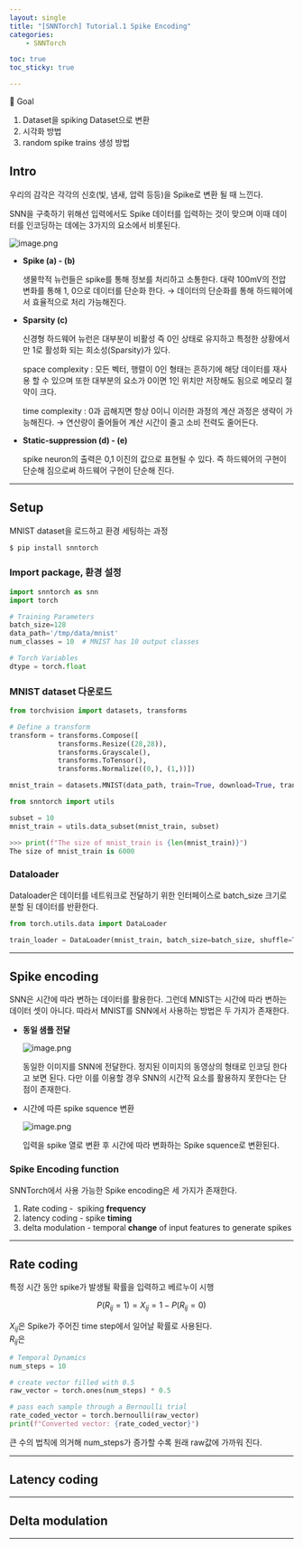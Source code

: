 ```yaml
---
layout: single
title: "[SNNTorch] Tutorial.1 Spike Encoding"
categories: 
    - SNNTorch

toc: true
toc_sticky: true

---
```


🎯 Goal   
1) Dataset을 spiking Dataset으로 변환  
2) 시각화 방법  
3) random spike trains 생성 방법  

## Intro

우리의 감각은 각각의 신호(빛, 냄새, 압력 등등)을 Spike로 변환 될 때 느낀다.

SNN을 구축하기 위해선 입력에서도 Spike 데이터를 입력하는 것이 맞으며 이때 데이터를 인코딩하는 데에는 3가지의 요소에서 비롯된다. 

![image.png](https://prod-files-secure.s3.us-west-2.amazonaws.com/ce90ab93-92c1-4f63-bc78-f653762295c2/62c992be-4324-4e9b-98d1-e1c186593752/image.png)

- **Spike (a) - (b)**
    
    생물학적 뉴런들은 spike를 통해 정보를 처리하고 소통한다. 
    대략 100mV의 전압 변화를 통해 1, 0으로 데이터를 단순화 한다.
    → 데이터의 단순화를 통해 하드웨어에서 효율적으로 처리 가능해진다. 
    
- **Sparsity (c)**
    
    신경형 하드웨어 뉴런은 대부분이 비활성 즉 0인 상태로 유지하고 특정한 상황에서만 
    1로 활성화 되는 희소성(Sparsity)가 있다.
    
    space complexity : 모든 벡터, 행렬이 0인 형태는 흔하기에 해당 데이터를 재사용 할 수 있으며 
    또한 대부분의 요소가 0이면 1인 위치만 저장해도 됨으로 메모리 절약이 크다.
    
    time complexity : 0과 곱해지면 항상 0이니 이러한 과정의 계산 과정은 생략이 가능해진다.
    → 연산량이 줄어들어 계산 시간이 줄고 소비 전력도 줄어든다.
    
- **Static-suppression (d) - (e)**
    
    spike neuron의 출력은 0,1 이진의 값으로 표현될 수 있다. 
    즉 하드웨어의 구현이 단순해 짐으로써 하드웨어 구현이 단순해 진다.
    

---

## Setup

MNIST dataset을 로드하고 환경 세팅하는 과정

```powershell
$ pip install snntorch
```

### Import package, 환경 설정

```python
import snntorch as snn
import torch

# Training Parameters
batch_size=128
data_path='/tmp/data/mnist'
num_classes = 10  # MNIST has 10 output classes

# Torch Variables
dtype = torch.float
```

### MNIST dataset 다운로드

```python
from torchvision import datasets, transforms

# Define a transform
transform = transforms.Compose([
            transforms.Resize((28,28)),
            transforms.Grayscale(),
            transforms.ToTensor(),
            transforms.Normalize((0,), (1,))])

mnist_train = datasets.MNIST(data_path, train=True, download=True, transform=transform)
```

```python
from snntorch import utils

subset = 10
mnist_train = utils.data_subset(mnist_train, subset)

>>> print(f"The size of mnist_train is {len(mnist_train)}")
The size of mnist_train is 6000
```

### Dataloader

Dataloader은 데이터를 네트워크로 전달하기 위한 인터페이스로 batch_size 크기로 분할 된 데이터를 반환한다.

```python
from torch.utils.data import DataLoader

train_loader = DataLoader(mnist_train, batch_size=batch_size, shuffle=True)
```

---

## Spike encoding

SNN은 시간에 따라 변하는 데이터를 활용한다.
그런데 MNIST는 시간에 따라 변하는 데이터 셋이 아니다. 
따라서 MNIST를 SNN에서 사용하는 방법은 두 가지가 존재한다.

- **동일 샘플 전달**
    
    ![image.png](https://prod-files-secure.s3.us-west-2.amazonaws.com/ce90ab93-92c1-4f63-bc78-f653762295c2/04261a35-d4ce-4166-836e-de0dd90f4a08/image.png)
    
    동일한 이미지를 SNN에 전달한다. 정지된 이미지의 동영상의 형태로 인코딩 한다고 보면 된다.
    다만 이를 이용할 경우 SNN의 시간적 요소를 활용하지 못한다는 단점이 존재한다.
    
- 시간에 따른 spike squence 변환
    
    ![image.png](https://prod-files-secure.s3.us-west-2.amazonaws.com/ce90ab93-92c1-4f63-bc78-f653762295c2/bb22d3dc-da20-4f48-a821-39e494e25b08/image.png)
    
    입력을 spike 열로 변환 후 시간에 따라 변화하는 Spike squence로 변환된다.
    

### Spike Encoding function

SNNTorch에서 사용 가능한 Spike encoding은 세 가지가 존재한다.

1) Rate coding -  spiking **frequency**
2) latency coding -  spike **timing** 
3) delta modulation -  temporal **change** of input features to generate spikes

---

## Rate coding

특정 시간 동안 spike가 발생될 확률을 입력하고 베르누이 시행 

$$
P(R_{ij}=1)=X_{ij}=1-P(R_{ij}=0)
$$

$X_{ij}$은 Spike가 주어진 time step에서 일어날 확률로 사용된다.  
$R_{ij}$은 

```python
# Temporal Dynamics
num_steps = 10

# create vector filled with 0.5
raw_vector = torch.ones(num_steps) * 0.5

# pass each sample through a Bernoulli trial
rate_coded_vector = torch.bernoulli(raw_vector)
print(f"Converted vector: {rate_coded_vector}")
```

큰 수의 법칙에 의거해 num_steps가 증가할 수록 원래 raw값에 가까워 진다.

---

## Latency coding

---

## Delta modulation

---